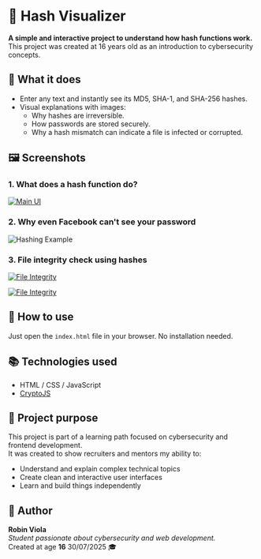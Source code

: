 # 🔐 Hash Visualizer

**A simple and interactive project to understand how hash functions work.**  
This project was created at 16 years old as an introduction to cybersecurity concepts.

## 🧠 What it does

- Enter any text and instantly see its MD5, SHA-1, and SHA-256 hashes.
- Visual explanations with images:
  - Why hashes are irreversible.
  - How passwords are stored securely.
  - Why a hash mismatch can indicate a file is infected or corrupted.

## 🖼️ Screenshots

### 1. What does a hash function do?
[![Main UI](https://i.ibb.co/jkd5mPPP/Sans-titre-1.png)](https://ibb.co/1fCtWmQv)

### 2. Why even Facebook can't see your password 
![Hashing Example]([https://i.ibb.co/zWMDqdZm/HASH2.png](https://ibb.co/HfH13GLy))

### 3. File integrity check using hashes  
[![File Integrity](https://i.ibb.co/xcb9ZCG/HASH3.png)](https://ibb.co/hRnLhjvv)

[![File Integrity](https://i.ibb.co/zWMDqdZm/HASH2.png)](https://i.ibb.co/zWMDqdZm/HASH2.png)

## 🚀 How to use

Just open the `index.html` file in your browser. No installation needed.

## 📚 Technologies used

- HTML / CSS / JavaScript
- [CryptoJS](https://github.com/brix/crypto-js)

## 📁 Project purpose

This project is part of a learning path focused on cybersecurity and frontend development.  
It was created to show recruiters and mentors my ability to:
- Understand and explain complex technical topics
- Create clean and interactive user interfaces
- Learn and build things independently

## 👤 Author

**Robin Viola**  
_Student passionate about cybersecurity and web development._  
Created at age **16** 30/07/2025 🎓  
